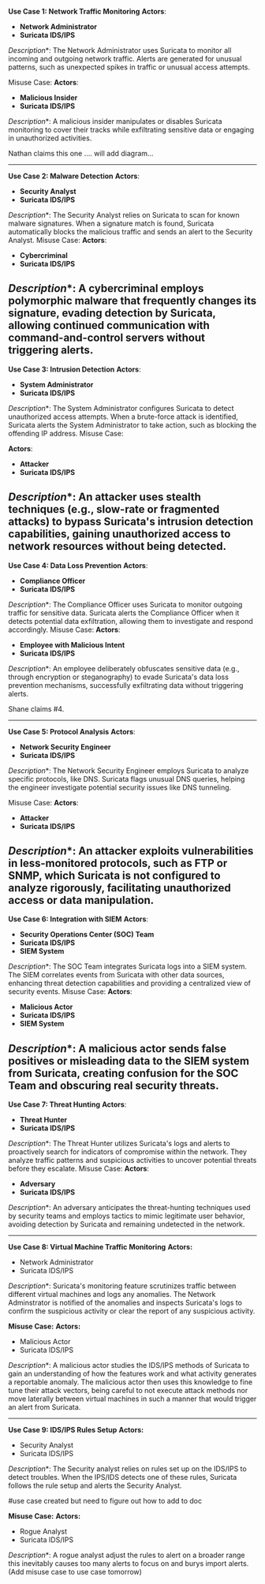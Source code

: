 
**Use Case 1: Network Traffic Monitoring**
**Actors**:
-   **Network Administrator**
-   **Suricata IDS/IPS**

*Description**: The Network Administrator uses Suricata to monitor all incoming and outgoing network traffic. Alerts are generated for unusual patterns, such as unexpected spikes in traffic or unusual access attempts.

Misuse Case:
**Actors**:
-   **Malicious Insider**
-   **Suricata IDS/IPS**

*Description**: A malicious insider manipulates or disables Suricata monitoring to cover their tracks while exfiltrating sensitive data or engaging in unauthorized activities.

Nathan claims this one .... will add diagram...

----------
**Use Case 2: Malware Detection**
**Actors**:
-   **Security Analyst**
-   **Suricata IDS/IPS**

*Description**: The Security Analyst relies on Suricata to scan for known malware signatures. When a signature match is found, Suricata automatically blocks the malicious traffic and sends an alert to the Security Analyst.
Misuse Case:
**Actors**:
-   **Cybercriminal**
-   **Suricata IDS/IPS**

*Description**: A cybercriminal employs polymorphic malware that frequently changes its signature, evading detection by Suricata, allowing continued communication with command-and-control servers without triggering alerts.
----------
**Use Case 3: Intrusion Detection**
**Actors**:
-   **System Administrator**
-   **Suricata IDS/IPS**

*Description**: The System Administrator configures Suricata to detect unauthorized access attempts. When a brute-force attack is identified, Suricata alerts the System Administrator to take action, such as blocking the offending IP address.
Misuse Case:

**Actors**:
-   **Attacker**
-   **Suricata IDS/IPS**

*Description**: An attacker uses stealth techniques (e.g., slow-rate or fragmented attacks) to bypass Suricata's intrusion detection capabilities, gaining unauthorized access to network resources without being detected.
----------
**Use Case 4: Data Loss Prevention**
**Actors**:
-   **Compliance Officer**
-   **Suricata IDS/IPS**

*Description**: The Compliance Officer uses Suricata to monitor outgoing traffic for sensitive data. Suricata alerts the Compliance Officer when it detects potential data exfiltration, allowing them to investigate and respond accordingly.
Misuse Case:
**Actors**:
-   **Employee with Malicious Intent**
-   **Suricata IDS/IPS**

*Description**: An employee deliberately obfuscates sensitive data (e.g., through encryption or steganography) to evade Suricata's data loss prevention mechanisms, successfully exfiltrating data without triggering alerts.

Shane claims #4.

----------
**Use Case 5: Protocol Analysis**
**Actors**:
-   **Network Security Engineer**
-   **Suricata IDS/IPS**

*Description**: The Network Security Engineer employs Suricata to analyze specific protocols, like DNS. Suricata flags unusual DNS queries, helping the engineer investigate potential security issues like DNS tunneling.

Misuse Case:
**Actors**:
-   **Attacker**
-   **Suricata IDS/IPS**

*Description**: An attacker exploits vulnerabilities in less-monitored protocols, such as FTP or SNMP, which Suricata is not configured to analyze rigorously, facilitating unauthorized access or data manipulation.
----------
**Use Case 6: Integration with SIEM**
**Actors**:
-   **Security Operations Center (SOC) Team**
-   **Suricata IDS/IPS**
-   **SIEM System**

*Description**: The SOC Team integrates Suricata logs into a SIEM system. The SIEM correlates events from Suricata with other data sources, enhancing threat detection capabilities and providing a centralized view of security events.
Misuse Case:
**Actors**:
-   **Malicious Actor**
-   **Suricata IDS/IPS**
-   **SIEM System**

*Description**: A malicious actor sends false positives or misleading data to the SIEM system from Suricata, creating confusion for the SOC Team and obscuring real security threats.
----------
**Use Case 7: Threat Hunting**
**Actors**:
-   **Threat Hunter**
-   **Suricata IDS/IPS**

*Description**: The Threat Hunter utilizes Suricata's logs and alerts to proactively search for indicators of compromise within the network. They analyze traffic patterns and suspicious activities to uncover potential threats before they escalate.
Misuse Case:
**Actors**:
-   **Adversary**
-   **Suricata IDS/IPS**

*Description**: An adversary anticipates the threat-hunting techniques used by security teams and employs tactics to mimic legitimate user behavior, avoiding detection by Suricata and remaining undetected in the network.

----------
**Use Case 8: Virtual Machine Traffic Monitoring**
**Actors:**
-    Network Administrator
-    Suricata IDS/IPS
  
*Description**: Suricata's monitoring feature scrutinizes traffic between different virtual machines and logs any anomalies. The Network Adminstrator is notified of the anomalies and inspects Suricata's logs to confirm the suspicious activity or clear the report of any suspicious activity.

**Misuse Case:** 
**Actors:**
-    Malicious Actor
-    Suricata IDS/IPS
  
*Description**: A malicious actor studies the IDS/IPS methods of Suricata to gain an understanding of how the features work and what activity generates a reportable anomaly. The malicious actor then uses this knowledge to fine tune their attack vectors, being careful to not execute attack methods nor move laterally between virtual machines in such a manner that would trigger an alert from Suricata.

-----
**Use Case 9: IDS/IPS Rules Setup**
**Actors:**
-    Security Analyst
-    Suricata IDS/IPS
  
*Description**: The Security analyst relies on rules set up on the IDS/IPS to detect troubles. When the IPS/IDS detects one of these rules, Suricata follows the rule setup and alerts the Security Analyst. 

#use case created but need to figure out how to add to doc



**Misuse Case:** 
**Actors:**
-    Rogue Analyst
-    Suricata IDS/IPS
  
*Description**: A rogue analyst adjust the rules to alert on a broader range this inevitably causes too many alerts to focus on and burys import alerts.
(Add misuse case to use case tomorrow)

